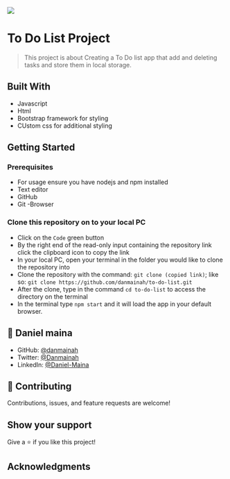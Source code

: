 ![](https://img.shields.io/badge/Microverse-blueviolet)

# To Do List Project

> This project is about Creating a To Do list app that add and deleting tasks and store them in local storage.

## Built With

- Javascript 
- Html 
- Bootstrap framework for styling
- CUstom css for additional styling

## Getting Started

 ### Prerequisites
- For usage ensure you have nodejs and npm installed
- Text editor
- GitHub
- Git
-Browser
### Clone this repository on to your local PC

- Click on the `Code` green button
- By the right end of the read-only input containing the repository link click the clipboard icon to copy the link
- In your local PC, open your terminal in the folder you would like to clone the repository into
- Clone the repository with the command: `git clone (copied link)`; like so: `git clone https://github.com/danmainah/to-do-list.git`
- After the clone, type in the command `cd to-do-list` to access the directory on the terminal
- In the terminal type `npm start` and it will load the app in your default browser.

## 👤 **Daniel maina**

- GitHub: [@danmainah](https://github.com/danmainah)
- Twitter: [@Danmainah](https://twitter.com/dan_mainah)
- LinkedIn: [@Daniel-Maina](www.linkedin.com/in/daniel-maina-315a38191)

## 🤝 Contributing

Contributions, issues, and feature requests are welcome!

## Show your support

Give a ⭐️ if you like this project!

## Acknowledgments

